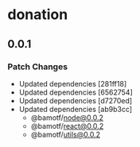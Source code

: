 # donation

## 0.0.1

### Patch Changes

- Updated dependencies [281ff18]
- Updated dependencies [6562754]
- Updated dependencies [d7270ed]
- Updated dependencies [ab9b3cc]
  - @bamotf/node@0.0.2
  - @bamotf/react@0.0.2
  - @bamotf/utils@0.0.2
